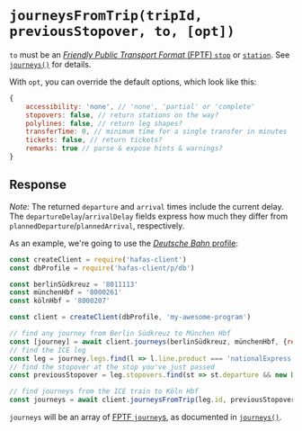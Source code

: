 # `journeysFromTrip(tripId, previousStopover, to, [opt])`

`to` must be an [*Friendly Public Transport Format* (FPTF) `stop`](https://github.com/public-transport/friendly-public-transport-format/blob/3bd36faa721e85d9f5ca58fb0f38cdbedb87bbca/spec/readme.md#stop) or [`station`](https://github.com/public-transport/friendly-public-transport-format/blob/3bd36faa721e85d9f5ca58fb0f38cdbedb87bbca/spec/readme.md#station). See [`journeys()`](journeys.md) for details.

With `opt`, you can override the default options, which look like this:

```js
{
	accessibility: 'none', // 'none', 'partial' or 'complete'
	stopovers: false, // return stations on the way?
	polylines: false, // return leg shapes?
	transferTime: 0, // minimum time for a single transfer in minutes
	tickets: false, // return tickets?
	remarks: true // parse & expose hints & warnings?
}
```

## Response

*Note:* The returned `departure` and `arrival` times include the current delay. The `departureDelay`/`arrivalDelay` fields express how much they differ from `plannedDeparture`/`plannedArrival`, respectively.

As an example, we're going to use the [*Deutsche Bahn* profile](../p/db):

```js
const createClient = require('hafas-client')
const dbProfile = require('hafas-client/p/db')

const berlinSüdkreuz = '8011113'
const münchenHbf = '8000261'
const kölnHbf = '8000207'

const client = createClient(dbProfile, 'my-awesome-program')

// find any journey from Berlin Südkreuz to München Hbf
const [journey] = await client.journeys(berlinSüdkreuz, münchenHbf, {results: 1, stopovers: true})
// find the ICE leg
const leg = journey.legs.find(l => l.line.product === 'nationalExpress')
// find the stopover at the stop you've just passed
const previousStopover = leg.stopovers.find(st => st.departure && new Date(st.departure) < Date.now())

// find journeys from the ICE train to Köln Hbf
const journeys = await client.journeysFromTrip(leg.id, previousStopover, kölnHbf)
```

`journeys` will be an array of [FPTF `journey`s](https://github.com/public-transport/friendly-public-transport-format/blob/3bd36faa721e85d9f5ca58fb0f38cdbedb87bbca/spec/readme.md#journey), as documented in [`journeys()`](journeys.md).
